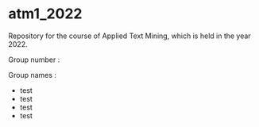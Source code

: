 # atm1_2022
Repository for the course of Applied Text Mining, which is held in the year 2022.

Group number : 

Group names : 
- test
- test
- test
- test
